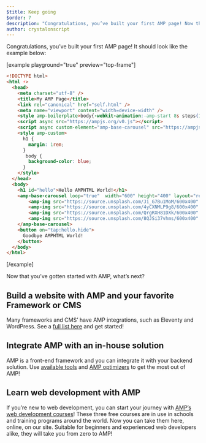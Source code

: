 ```yaml
---
$title: Keep going
$order: 7
description: "Congratulations, you’ve built your first AMP page! Now that you’ve gotten started with AMP, what’s next?"
author: crystalonscript
---
```


Congratulations, you’ve built your first AMP page! It should look like the example below:

[example playground="true" preview="top-frame"]
```html
<!DOCTYPE html>
<html ⚡>
  <head>
    <meta charset="utf-8" />
    <title>My AMP Page</title>
    <link rel="canonical" href="self.html" />
    <meta name="viewport" content="width=device-width" />
    <style amp-boilerplate>body{-webkit-animation:-amp-start 8s steps(1,end) 0s 1 normal both;-moz-animation:-amp-start 8s steps(1,end) 0s 1 normal both;-ms-animation:-amp-start 8s steps(1,end) 0s 1 normal both;animation:-amp-start 8s steps(1,end) 0s 1 normal both}@-webkit-keyframes -amp-start{from{visibility:hidden}to{visibility:visible}}@-moz-keyframes -amp-start{from{visibility:hidden}to{visibility:visible}}@-ms-keyframes -amp-start{from{visibility:hidden}to{visibility:visible}}@-o-keyframes -amp-start{from{visibility:hidden}to{visibility:visible}}@keyframes -amp-start{from{visibility:hidden}to{visibility:visible}}</style><noscript><style amp-boilerplate>body{-webkit-animation:none;-moz-animation:none;-ms-animation:none;animation:none}</style></noscript>
    <script async src="https://ampjs.org/v0.js"></script>
    <script async custom-element="amp-base-carousel" src="https://ampjs.org/v0/amp-base-carousel-0.1.js"></script>
    <style amp-custom>
      h1 {
        margin: 1rem;
      }
       body {
        background-color: blue;
      }
    </style>
  </head>
  <body>
    <h1 id="hello">Hello AMPHTML World!</h1>
    <amp-base-carousel loop="true"  width="600" height="400" layout="responsive">
        <amp-img src="https://source.unsplash.com/Ji_G7Bu1MoM/600x400" width="600" height="400" layout="responsive"></amp-img>
        <amp-img src="https://source.unsplash.com/4yCXNMLP9g8/600x400" width="600" height="400" layout="responsive"></amp-img>
        <amp-img src="https://source.unsplash.com/QrgRXH81DXk/600x400" width="600" height="400" layout="responsive"></amp-img>
        <amp-img src="https://source.unsplash.com/8QJSi37vhms/600x400" width="600" height="400" layout="responsive"></amp-img>
    </amp-base-carousel>
    <button on="tap:hello.hide">
      Goodbye AMPHTML World!
	</button>
  </body>
</html>
```
[/example]

Now that you’ve gotten started with AMP, what’s next?

## Build a website with AMP and your favorite Framework or CMS

Many frameworks and CMS’ have AMP integrations, such as Eleventy and WordPress. See a [full list here](../../optimize-measure/amp-optimizer-guide/index.md) and get started!

## Integrate AMP with an in-house solution

AMP is a front-end framework and you can integrate it with your backend solution. Use [available tools](../../../tools.html) and [AMP optimizers](../../optimize-measure/amp-optimizer-guide/index.md) to get the most out of AMP!

## Learn web development with AMP

If you’re new to web development, you can start your journey with [AMP’s web development courses](../../../courses/index.html)! These three free courses are in use in schools and training programs around the world. Now you can take them here, online, on our site. Suitable for beginners and experienced web developers alike, they will take you from zero to AMP!

